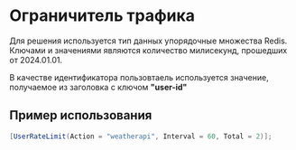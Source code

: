# Ограничитель трафика

Для решения используется тип данных упорядочные множества Redis. Ключами и значениями являются количество милисекунд, прошедших от 2024.01.01.

В качестве идентификатора пользовтаель используется значение, получаемое из заголовка с ключом **"user-id"**

## Пример использования

```cs
[UserRateLimit(Action = "weatherapi", Interval = 60, Total = 2)];
```
